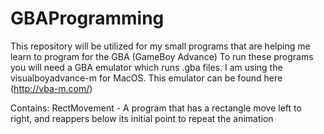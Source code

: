 # GBAProgramming

This repository will be utilized for my small programs that are helping me learn to program for the GBA (GameBoy Advance)
To run these programs you will need a GBA emulator which runs .gba files. I am using the visualboyadvance-m for MacOS. This emulator can be found here (http://vba-m.com/)

Contains:
RectMovement - A program that has a rectangle move left to right, and reappers below its initial point to repeat the animation

